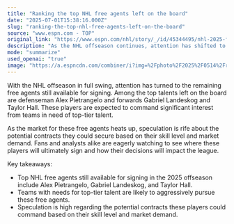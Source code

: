 ```yaml
---
title: "Ranking the top NHL free agents left on the board"
date: "2025-07-01T15:38:16.000Z"
slug: "ranking-the-top-nhl-free-agents-left-on-the-board"
source: "www.espn.com - TOP"
original_link: "https://www.espn.com/nhl/story/_/id/45344495/nhl-2025-free-agency-market-top-players-contracts-teams-needs-buzz"
description: "As the NHL offseason continues, attention has shifted to the remaining free agents, including top talents like Alex Pietrangelo, Gabriel Landeskog, and Taylor Hall. These players are expected to attract significant interest from teams looking to bolster their rosters with high-caliber players. Speculation is mounting about the lucrative contracts these free agents could secure, with fans and analysts eagerly awaiting their decisions and the potential impact on the league."
mode: "summarize"
used_openai: "true"
image: "https://a.espncdn.com/combiner/i?img=%2Fphoto%2F2025%2F0514%2Fr1492131_1296x729_16%2D9.jpg"
---
```


With the NHL offseason in full swing, attention has turned to the remaining free agents still available for signing. Among the top talents left on the board are defenseman Alex Pietrangelo and forwards Gabriel Landeskog and Taylor Hall. These players are expected to command significant interest from teams in need of top-tier talent.

As the market for these free agents heats up, speculation is rife about the potential contracts they could secure based on their skill level and market demand. Fans and analysts alike are eagerly watching to see where these players will ultimately sign and how their decisions will impact the league.

Key takeaways:
- Top NHL free agents still available for signing in the 2025 offseason include Alex Pietrangelo, Gabriel Landeskog, and Taylor Hall.
- Teams with needs for top-tier talent are likely to aggressively pursue these free agents.
- Speculation is high regarding the potential contracts these players could command based on their skill level and market demand.